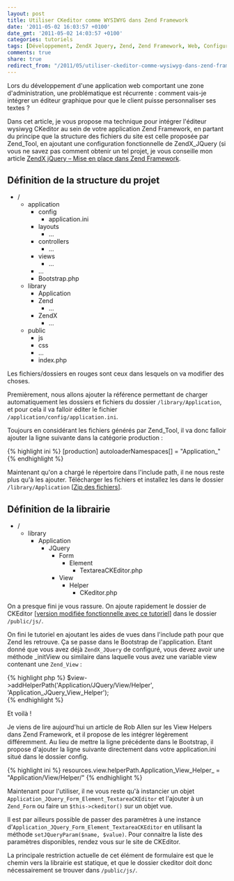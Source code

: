 ```yaml
---
layout: post
title: Utiliser CKeditor comme WYSIWYG dans Zend Framework
date: '2011-05-02 16:03:57 +0100'
date_gmt: '2011-05-02 14:03:57 +0100'
categories: tutoriels
tags: [Développement, ZendX Jquery, Zend, Zend Framework, Web, Configuration, ckeditor, wysiwyg]
comments: true
share: true
redirect_from: "/2011/05/utiliser-ckeditor-comme-wysiwyg-dans-zend-framework/"
---
```


Lors du développement d'une application web comportant une zone d'administration, une problématique est récurrente : comment vais-je intégrer un éditeur graphique pour que le client puisse personnaliser ses textes ?

Dans cet article, je vous propose ma technique pour intégrer l'éditeur wysiwyg CKeditor au sein de votre application Zend Framework, en partant du principe que la structure des fichiers du site est celle proposée par Zend_Tool, en ajoutant une configuration fonctionnelle de ZendX_JQuery (si vous ne savez pas comment obtenir un tel projet, je vous conseille mon article <a href="http://blog.generation-pc.net/2011/04/zendx-jquery-mise-en-place/">ZendX jQuery – Mise en place dans Zend Framework</a>.

## Définition de la structure du projet ##

 * /
     * application
         * config
             * application.ini
         * layouts
             * ...
         * controllers
             * ...
         * views
             * ...
         * ...
         * Bootstrap.php
     * library
         * Application
         * Zend
             * ...
         * ZendX
             * ...
     * public
         * js
         * css
         * ...
         * index.php

Les fichiers/dossiers en rouges sont ceux dans lesquels on va modifier des choses.

Premièrement, nous allons ajouter la référence permettant de charger automatiquement les dossiers et fichiers du dossier `/library/Application`, et pour cela il va falloir éditer le fichier `/application/config/application.ini`.

Toujours en considérant les fichiers générés par Zend_Tool, il va donc falloir ajouter la ligne suivante dans la catégorie production :

{% highlight ini %}
[production]
autoloaderNamespaces[] = "Application_"
{% endhighlight %}

Maintenant qu'on a chargé le répertoire dans l'include path, il ne nous reste plus qu'à les ajouter. Télécharger les fichiers et installez les dans le dossier `/library/Application` [[Zip des fichiers](http://www.megaupload.com/?d=X8CKXS0J)].

## Définition de la librairie ##

 * /
     * library
         * Application
             * JQuery
                 * Form
                     * Element
                         * TextareaCKEditor.php
                 * View
                     * Helper
                         * CKeditor.php

On a presque fini je vous rassure. On ajoute rapidement le dossier de CKEditor [[version modifiée fonctionnelle avec ce tutoriel](http://www.megaupload.com/?d=MLW6DPKN)] dans le dossier `/public/js/`.

On fini le tutoriel en ajoutant les aides de vues dans l'include path pour que Zend les retrouve. Ça se passe dans le Bootstrap de l'application. Etant donné que vous avez déjà `ZendX_JQuery` de configuré, vous devez avoir une méthode \_initView ou similaire dans laquelle vous avez une variable view contenant une `Zend_View` :

{% highlight php %}
$view->addHelperPath('Application/JQuery/View/Helper', 'Application_JQuery_View_Helper');<br />
{% endhighlight %}

Et voilà !


Je viens de lire aujourd'hui un article de Rob Allen sur les View Helpers dans Zend Framework, et il propose de les intégrer légèrement différemment. Au lieu de mettre la ligne précédente dans le Bootstrap, il propose d'ajouter la ligne suivante directement dans votre application.ini situé dans le dossier config.

{% highlight ini %}
resources.view.helperPath.Application_View_Helper_ = "Application/View/Helper/"
{% endhighlight %}

Maintenant pour l'utiliser, il ne vous reste qu'à instancier un objet `Application_JQuery_Form_Element_TextareaCKEditor` et l'ajouter à un `Zend_Form` ou faire un `$this->ckeditor()` sur un objet vue.

Il est par ailleurs possible de passer des paramètres à une instance d'`Application_JQuery_Form_Element_TextareaCKEditor` en utilisant la méthode `setJQueryParam($name, $value)`. Pour connaitre la liste des paramètres disponibles, rendez vous sur le site de CKEditor.

La principale restriction actuelle de cet élément de formulaire est que le chemin vers la librairie est statique, et que le dossier ckeditor doit donc nécessairement se trouver dans `/public/js/`.